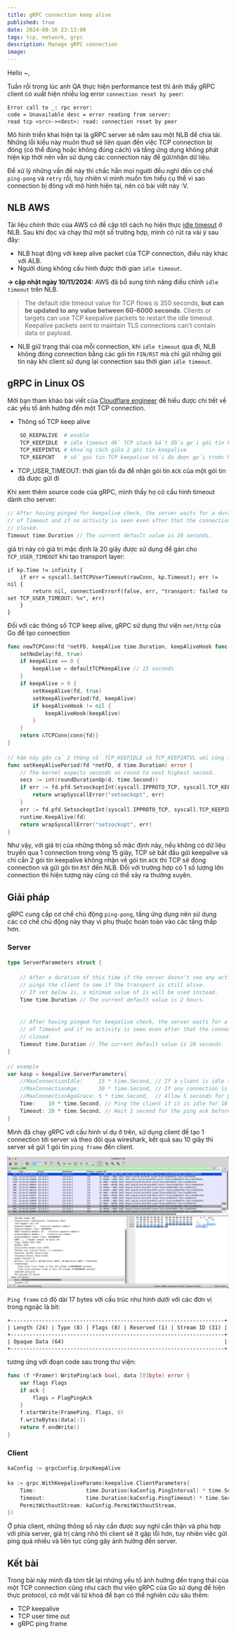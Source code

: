 ```yaml
---
title: gRPC connection keep alive
published: true
date: 2024-08-16 23:13:00
tags: tcp, network, grpc
description: Manage gRPC connection
image: 
---
```


Hello ~,

Tuần rồi trong lúc anh QA thực hiện performance test thì ảnh thấy gRPC client có xuất hiện nhiều log error `connection reset by peer`:

```text
Error call to _: rpc error:
code = Unavailable desc = error reading from server:
read tcp <src>-><dest>: read: connection reset by peer
```

Mô hình triển khai hiện tại là gRPC server sẽ nằm sau một NLB để chia tải. Những lỗi kiểu này muôn thuở sẽ liên quan đến việc TCP connection bị đóng (có thể đúng hoặc không đúng cách) và tầng ứng dụng không phát hiện kịp thời nên vẫn sử dụng các connection này để gửi/nhận dữ liệu.

Để xử lý những vấn đề này thì chắc hẳn mọi người đều nghĩ đến cơ chế `ping-pong` và `retry` rồi, tuy nhiên vì mình muốn tìm hiểu cụ thể vì sao connection bị đóng với mô hình hiện tại, nên có bài viết này :V.

## NLB AWS

Tài liệu chính thức của AWS có đề cập tới cách họ hiện thực [idle timeout](https://docs.aws.amazon.com/elasticloadbalancing/latest/network/network-load-balancers.html#connection-idle-timeout) ở NLB. Sau khi đọc và chạy thử một số trường hợp, mình có rút ra vài ý sau đây:

- NLB hoạt động với keep alive packet của TCP connection, điều này khác với ALB.
- Người dùng không cấu hình được thời gian `idle timeout`.

**-> cập nhật ngày 10/11/2024:** AWS đã bổ sung tính năng điều chỉnh `idle timeout` trên NLB.
> The default idle timeout value for TCP flows is 350 seconds, **but can be updated to any value between 60-6000 seconds**. Clients or targets can use TCP keepalive packets to restart the idle timeout. Keepalive packets sent to maintain TLS connections can't contain data or payload.
- NLB giữ trạng thái của mỗi connection, khi `idle timeout` qua đi, NLB không đóng connection bằng các gói tin `FIN/RST` mà chỉ gửi những gói tin này khi client sử dụng lại connection sau thời gian `idle timeout`.

## gRPC in Linux OS

Mời bạn tham khảo bài viết của [Cloudflare engineer](https://blog.cloudflare.com/when-tcp-sockets-refuse-to-die) để hiểu được chi tiết về các yếu tố ảnh hưởng đến một TCP connection.

- Thông số TCP keep alive

```python
    SO_KEEPALIVE  # enable
    TCP_KEEPIDLE  # idle timeout để TCP stack bắt đầu gửi gói tin keepalive
    TCP_KEEPINTVL # khoảng cách giữa 2 gói tin keepalive
    TCP_KEEPCNT   # số gói tin TCP keepalive tối đa được gửi trước khi connection bị đóng
```

- TCP_USER_TIMEOUT: thời gian tối đa để nhận gói tin `ACK` của một gói tin đã được gửi đi

Khi xem thêm source code của gRPC, mình thấy họ có cấu hình timeout dành cho server:

```go
// After having pinged for keepalive check, the server waits for a duration
// of Timeout and if no activity is seen even after that the connection is
// closed.
Timeout time.Duration // The current default value is 20 seconds.
```

giá trị này có giá trị mặc định là 20 giây được sử dụng để gán cho `TCP_USER_TIMEOUT` khi tạo transport layer:

```
if kp.Time != infinity {
    if err = syscall.SetTCPUserTimeout(rawConn, kp.Timeout); err != nil {
        return nil, connectionErrorf(false, err, "transport: failed to set TCP_USER_TIMEOUT: %v", err)
    }
}
```

Đối với các thông số TCP keep alive, gRPC sử dụng thư viện `net/http` của Go để tạo connection

```go
func newTCPConn(fd *netFD, keepAlive time.Duration, keepAliveHook func(time.Duration)) *TCPConn {
	setNoDelay(fd, true)
	if keepAlive == 0 {
		keepAlive = defaultTCPKeepAlive // 15 seconds
	}
	if keepAlive > 0 {
		setKeepAlive(fd, true)
		setKeepAlivePeriod(fd, keepAlive)
		if keepAliveHook != nil {
			keepAliveHook(keepAlive)
		}
	}
	return &TCPConn{conn{fd}}
}

// hàm này gán cả 2 thông số TCP_KEEPIDLE và TCP_KEEPINTVL với cùng 1 giá trị, mặc định là 15 giây.
func setKeepAlivePeriod(fd *netFD, d time.Duration) error {
	// The kernel expects seconds so round to next highest second.
	secs := int(roundDurationUp(d, time.Second))
	if err := fd.pfd.SetsockoptInt(syscall.IPPROTO_TCP, syscall.TCP_KEEPINTVL, secs); err != nil {
		return wrapSyscallError("setsockopt", err)
	}
	err := fd.pfd.SetsockoptInt(syscall.IPPROTO_TCP, syscall.TCP_KEEPIDLE, secs)
	runtime.KeepAlive(fd)
	return wrapSyscallError("setsockopt", err)
}
```

Như vậy, với giá trị của những thông số mặc định này, nếu không có dữ liệu truyền qua 1 connection trong vòng 15 giây, TCP sẽ bắt đầu gửi keepalive và chỉ cần 2 gói tin keepalive không nhận về gói tin `ACK` thì TCP sẽ đóng connection và gửi gói tin `RST` đến NLB. Đối với trường hợp có 1 số lượng lớn connection thì hiện tượng này cũng có thể xảy ra thường xuyên.

## Giải pháp

gRPC cung cấp cơ chế chủ động `ping-pong`, tầng ứng dụng nên sử dụng các cơ chế chủ động này thay vì phụ thuộc hoàn toàn vào các tầng thấp hơn.

### Server

```go
type ServerParameters struct {

    // After a duration of this time if the server doesn't see any activity it
    // pings the client to see if the transport is still alive.
    // If set below 1s, a minimum value of 1s will be used instead.
    Time time.Duration // The current default value is 2 hours.


    // After having pinged for keepalive check, the server waits for a duration
    // of Timeout and if no activity is seen even after that the connection is
    // closed.
    Timeout time.Duration // The current default value is 20 seconds.
}

// example
var kasp = keepalive.ServerParameters{
    //MaxConnectionIdle:     15 * time.Second, // If a client is idle for 15 seconds, send a GOAWAY
    //MaxConnectionAge:      30 * time.Second, // If any connection is alive for more than 30 seconds, send a GOAWAY
    //MaxConnectionAgeGrace: 5 * time.Second,  // Allow 5 seconds for pending RPCs to complete before forcibly closing connections
    Time:    10 * time.Second, // Ping the client if it is idle for 10 seconds to ensure the connection is still active
    Timeout: 20 * time.Second, // Wait 1 second for the ping ack before assuming the connection is dead
}
```

Mình đã chạy gRPC với cấu hình ví dụ ở trên, sử dụng client để tạo 1 connection tới server và theo dõi qua wireshark, kết quả sau 10 giây thì server sẽ gửi 1 gói tin `ping frame` đến client.

![grpc-ping-frame](img/grpc-ping-frame.png)

`Ping frame` có độ dài 17 bytes với cấu trúc như hình dưới với các đơn vị trong ngoặc là bit:

```
+--------------------------------------------------------------------+
| Length (24) | Type (8) | Flags (8) | Reserved (1) | Stream ID (31) |
+--------------------------------------------------------------------+
| Opaque Data (64)                                                   |
+--------------------------------------------------------------------+
```

tương ứng với đoạn code sau trong thư viện:

```go
func (f *Framer) WritePing(ack bool, data [8]byte) error {
	var flags Flags
	if ack {
		flags = FlagPingAck
	}
	f.startWrite(FramePing, flags, 0)
	f.writeBytes(data[:])
	return f.endWrite()
}
```

### Client

```go
kaConfig := grpcConfig.GrpcKeepAlive
		
ka := grpc.WithKeepaliveParams(keepalive.ClientParameters{
	Time:                time.Duration(kaConfig.PingInterval) * time.Second,
	Timeout:             time.Duration(kaConfig.PingTimeout) * time.Second,
	PermitWithoutStream: kaConfig.PermitWithoutStream,
})
```

Ở phía client, những thông số này cần được suy nghĩ cẩn thận và phù hợp với phía server, giá trị càng nhỏ thì client sẽ ít gặp lỗi hơn, tuy nhiên việc gửi ping quá nhiều và liên tục cũng gây ảnh hưởng đến server.

## Kết bài

Trong bài này mình đã tóm tắt lại những yếu tố ảnh hưởng đến trạng thái của một TCP connection cũng như cách thư viện gRPC của Go sử dụng để hiện thực protocol, có một vài từ khoá để bạn có thể nghiên cứu sâu thêm:

- TCP keepalive
- TCP user time out
- gRPC ping frame